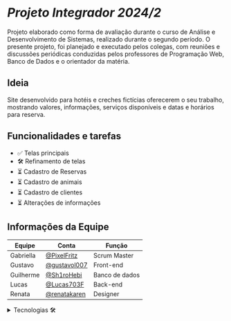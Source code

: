 # _Projeto Integrador 2024/2_
Projeto elaborado como forma de avaliação durante o curso de Análise e Desenvolvimento de Sistemas, realizado durante o segundo período. O presente projeto, foi planejado e executado pelos colegas, com reuniões e discussões periódicas conduzidas pelos professores de Programação Web, Banco de Dados e o orientador da matéria.  

## Ideia
Site desenvolvido para hotéis e creches fictícias oferecerem o seu trabalho, mostrando valores, informações, serviços disponíveis e datas e horários para reserva.

## Funcionalidades e tarefas
- ✅ Telas principais
-  🛠 Refinamento de telas
- ⏳ Cadastro de Reservas
- ⏳ Cadastro de animais
- ⏳ Cadastro de clientes
- ⏳ Alterações de informações

## Informações da Equipe
| Equipe | Conta | Função |
|----------|----------|----------|
| Gabriella | [@PixelFritz](https://github.com/pixelfritz) | Scrum Master |
| Gustavo | [@gustavol007](https://github.com/gustavol007) | Front-end |
| Guilherme | [@Sh1roHebi](https://github.com/sh1rohebi) | Banco de dados |
| Lucas | [@Lucas703F](https://github.com/lucas703f) | Back-end |
| Renata | [@renatakaren](https://github.com/renatakaren) | Designer | 

<details>
<summary>Tecnologias 🛠️</summary>

##### Linguagens de programação

<!-- Você pode encontrar os ícones das tecnologias em:
[DevIcons](https://devicon.dev/) -->

| Descrição                                    | Tecnologia                                                                                                     |
|:--------------------------------------------:|:--------------------------------------------------------------------------------------------------------------:|
| Linguagem de programação para interatividade | ![JavaScript](https://cdn.jsdelivr.net/gh/devicons/devicon/icons/javascript/javascript-original.svg)           |
| Estruturação de conteúdo                     | ![HTML](https://github.com/devicons/devicon/blob/master/icons/html5/html5-original.svg)                        |
| Estilização                                  | ![CSS](https://github.com/devicons/devicon/blob/master/icons/css3/css3-original.svg)                           |
| Banco de Dados                               | ![MySQL](https://github.com/devicons/devicon/blob/master/icons/mysql/mysql-original.svg)                       |

</details>
